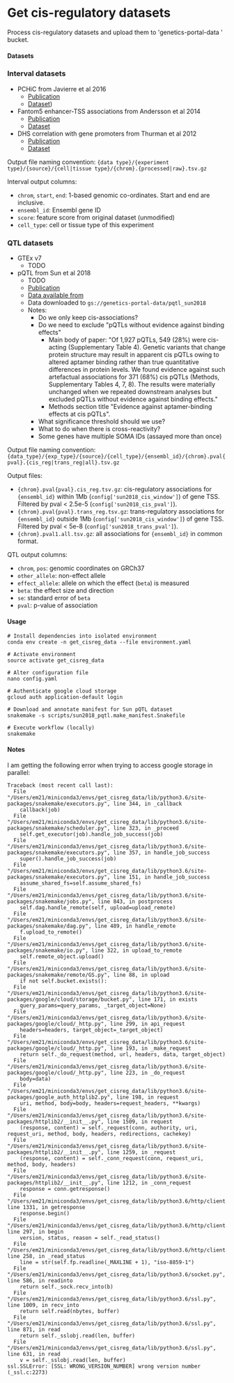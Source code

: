 Get cis-regulatory datasets
===========================

Process cis-regulatory datasets and upload them to 'genetics-portal-data
' bucket.

#### Datasets

### Interval datasets
- PCHiC from Javierre et al 2016
  - [Publication](https://www.ncbi.nlm.nih.gov/pmc/articles/PMC5123897/)
  - [Dataset](ftp://ftp.ebi.ac.uk/pub/contrib/pchic/CHiCAGO/))
- Fantom5 enhancer-TSS associations from Andersson et al 2014
  - [Publication](https://www.nature.com/articles/nature12787#linking-enhancer-usage-with-tss-expression)
  - [Dataset](http://enhancer.binf.ku.dk/presets/enhancer_tss_associations.bed)
- DHS correlation with gene promoters from Thurman et al 2012
  - [Publication](https://www.nature.com/articles/nature11232#a-map-of-distal-dhstopromoter-connections)
  - [Dataset](http://ftp.ebi.ac.uk/pub/databases/ensembl/encode/integration_data_jan2011/byDataType/openchrom/jan2011/dhs_gene_connectivity/genomewideCorrs_above0.7_promoterPlusMinus500kb_withGeneNames_32celltypeCategories.bed8.gz)

Output file naming convention:
  `{data type}/{experiment type}/{source}/{cell|tissue type}/{chrom}.{processed|raw}.tsv.gz`

Interval output columns:
  - `chrom`, `start`, `end`: 1-based genomic co-ordinates. Start and end are inclusive.
  - `ensembl_id`: Ensembl gene ID
  - `score`: feature score from original dataset (unmodified)
  - `cell_type`: cell or tissue type of this experiment

### QTL datasets
- GTEx v7
  - TODO
- pQTL from Sun et al 2018
  - TODO
  - [Publication](https://www.nature.com/articles/s41586-018-0175-2)
  - [Data available from](http://www.phpc.cam.ac.uk/ceu/proteins/)
  - Data downloaded to `gs://genetics-portal-data/pqtl_sun2018`
  - Notes:
    - Do we only keep cis-associations?
    - Do we need to exclude "pQTLs without evidence against binding effects"
      - Main body of paper: "Of 1,927 pQTLs, 549 (28%) were cis-acting (Supplementary Table 4). Genetic variants that change protein structure may result in apparent cis pQTLs owing to altered aptamer binding rather than true quantitative differences in protein levels. We found evidence against such artefactual associations for 371 (68%) cis pQTLs (Methods, Supplementary Tables 4, 7, 8). The results were materially unchanged when we repeated downstream analyses but excluded pQTLs without evidence against binding effects."
      - Methods section title "Evidence against aptamer-binding effects at cis pQTLs".
    - What significance threshold should we use?
    - What to do when there is cross-reactivity?
    - Some genes have multiple SOMA IDs (assayed more than once)

Output file naming convention:
  `{data_type}/{exp_type}/{source}/{cell_type}/{ensembl_id}/{chrom}.pval{pval}.{cis_reg|trans_reg|all}.tsv.gz`

Output files:
  - `{chrom}.pval{pval}.cis_reg.tsv.gz`: cis-regulatory associations for `{ensembl_id}` within 1Mb (`config['sun2018_cis_window']`) of gene TSS. Filtered by pval < 2.5e-5 (`config['sun2018_cis_pval']`).
  - `{chrom}.pval{pval}.trans_reg.tsv.gz`: trans-regulatory associations for `{ensembl_id}` outside 1Mb (`config['sun2018_cis_window']`) of gene TSS. Filtered by pval < 5e-8 (`config['sun2018_trans_pval']`).
  - `{chrom}.pval1.all.tsv.gz`: all associations for `{ensembl_id}` in common format.

QTL output columns:
  - `chrom`, `pos`: genomic coordinates on GRCh37
  - `other_allele`: non-effect allele
  - `effect_allele`: allele on which the effect (`beta`) is measured
  - `beta`: the effect size and direction
  - `se`: standard error of `beta`
  - `pval`: p-value of association

#### Usage

```
# Install dependencies into isolated environment
conda env create -n get_cisreg_data --file environment.yaml

# Activate environment
source activate get_cisreg_data

# Alter configuration file
nano config.yaml

# Authenticate google cloud storage
gcloud auth application-default login

# Download and annotate manifest for Sun pQTL dataset
snakemake -s scripts/sun2018_pqtl.make_manifest.Snakefile

# Execute workflow (locally)
snakemake
```

#### Notes

I am getting the following error when trying to access google storage in parallel:

```
Traceback (most recent call last):
  File "/Users/em21/miniconda3/envs/get_cisreg_data/lib/python3.6/site-packages/snakemake/executors.py", line 344, in _callback
    callback(job)
  File "/Users/em21/miniconda3/envs/get_cisreg_data/lib/python3.6/site-packages/snakemake/scheduler.py", line 323, in _proceed
    self.get_executor(job).handle_job_success(job)
  File "/Users/em21/miniconda3/envs/get_cisreg_data/lib/python3.6/site-packages/snakemake/executors.py", line 357, in handle_job_success
    super().handle_job_success(job)
  File "/Users/em21/miniconda3/envs/get_cisreg_data/lib/python3.6/site-packages/snakemake/executors.py", line 151, in handle_job_success
    assume_shared_fs=self.assume_shared_fs)
  File "/Users/em21/miniconda3/envs/get_cisreg_data/lib/python3.6/site-packages/snakemake/jobs.py", line 843, in postprocess
    self.dag.handle_remote(self, upload=upload_remote)
  File "/Users/em21/miniconda3/envs/get_cisreg_data/lib/python3.6/site-packages/snakemake/dag.py", line 489, in handle_remote
    f.upload_to_remote()
  File "/Users/em21/miniconda3/envs/get_cisreg_data/lib/python3.6/site-packages/snakemake/io.py", line 322, in upload_to_remote
    self.remote_object.upload()
  File "/Users/em21/miniconda3/envs/get_cisreg_data/lib/python3.6/site-packages/snakemake/remote/GS.py", line 88, in upload
    if not self.bucket.exists():
  File "/Users/em21/miniconda3/envs/get_cisreg_data/lib/python3.6/site-packages/google/cloud/storage/bucket.py", line 171, in exists
    query_params=query_params, _target_object=None)
  File "/Users/em21/miniconda3/envs/get_cisreg_data/lib/python3.6/site-packages/google/cloud/_http.py", line 299, in api_request
    headers=headers, target_object=_target_object)
  File "/Users/em21/miniconda3/envs/get_cisreg_data/lib/python3.6/site-packages/google/cloud/_http.py", line 193, in _make_request
    return self._do_request(method, url, headers, data, target_object)
  File "/Users/em21/miniconda3/envs/get_cisreg_data/lib/python3.6/site-packages/google/cloud/_http.py", line 223, in _do_request
    body=data)
  File "/Users/em21/miniconda3/envs/get_cisreg_data/lib/python3.6/site-packages/google_auth_httplib2.py", line 198, in request
    uri, method, body=body, headers=request_headers, **kwargs)
  File "/Users/em21/miniconda3/envs/get_cisreg_data/lib/python3.6/site-packages/httplib2/__init__.py", line 1509, in request
    (response, content) = self._request(conn, authority, uri, request_uri, method, body, headers, redirections, cachekey)
  File "/Users/em21/miniconda3/envs/get_cisreg_data/lib/python3.6/site-packages/httplib2/__init__.py", line 1259, in _request
    (response, content) = self._conn_request(conn, request_uri, method, body, headers)
  File "/Users/em21/miniconda3/envs/get_cisreg_data/lib/python3.6/site-packages/httplib2/__init__.py", line 1212, in _conn_request
    response = conn.getresponse()
  File "/Users/em21/miniconda3/envs/get_cisreg_data/lib/python3.6/http/client.py", line 1331, in getresponse
    response.begin()
  File "/Users/em21/miniconda3/envs/get_cisreg_data/lib/python3.6/http/client.py", line 297, in begin
    version, status, reason = self._read_status()
  File "/Users/em21/miniconda3/envs/get_cisreg_data/lib/python3.6/http/client.py", line 258, in _read_status
    line = str(self.fp.readline(_MAXLINE + 1), "iso-8859-1")
  File "/Users/em21/miniconda3/envs/get_cisreg_data/lib/python3.6/socket.py", line 586, in readinto
    return self._sock.recv_into(b)
  File "/Users/em21/miniconda3/envs/get_cisreg_data/lib/python3.6/ssl.py", line 1009, in recv_into
    return self.read(nbytes, buffer)
  File "/Users/em21/miniconda3/envs/get_cisreg_data/lib/python3.6/ssl.py", line 871, in read
    return self._sslobj.read(len, buffer)
  File "/Users/em21/miniconda3/envs/get_cisreg_data/lib/python3.6/ssl.py", line 631, in read
    v = self._sslobj.read(len, buffer)
ssl.SSLError: [SSL: WRONG_VERSION_NUMBER] wrong version number (_ssl.c:2273)
```

